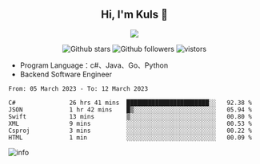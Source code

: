 <h2 align="center"> Hi, I'm Kuls 👋 </h2>
<p align="center">
    <p align="center">
        <img src=" https://avatars.githubusercontent.com/u/42165104?s=460&u=5c7fbf0bce7d4b38a15a44676e6f64b529e47598&v=4"/>
    </p>
    <p align="center">
      <img src="https://img.shields.io/github/stars/hellokuls?style=social" alt="Github stars" />
      <img src="https://img.shields.io/github/followers/hellokuls?style=social" alt="Github followers" />
      <img src="https://visitor-badge.glitch.me/badge?page_id=hellokuls.readme" alt="vistors" />
    </p>
</p>

- Program Language：c#、Java、Go、Python
- Backend Software Engineer

<!--START_SECTION:waka-->

```text
From: 05 March 2023 - To: 12 March 2023

C#               26 hrs 41 mins  ███████████████████████░░   92.38 %
JSON             1 hr 42 mins    █▒░░░░░░░░░░░░░░░░░░░░░░░   05.94 %
Swift            13 mins         ▒░░░░░░░░░░░░░░░░░░░░░░░░   00.80 %
XML              9 mins          ░░░░░░░░░░░░░░░░░░░░░░░░░   00.53 %
Csproj           3 mins          ░░░░░░░░░░░░░░░░░░░░░░░░░   00.22 %
HTML             1 min           ░░░░░░░░░░░░░░░░░░░░░░░░░   00.09 %
```

<!--END_SECTION:waka-->

![info](https://github-readme-stats.vercel.app/api?username=hellokuls&show_icons=true&count_private=true&hide=prs&theme=default_repocard)


